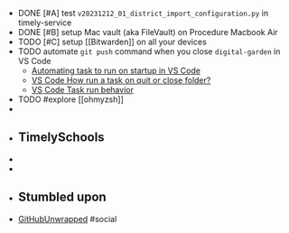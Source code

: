 - DONE [#A] test `v20231212_01_district_import_configuration.py` in timely-service
- DONE [#B] setup Mac vault (aka FileVault) on Procedure Macbook Air
- TODO [#C] setup [[Bitwarden]] on all your devices
- TODO automate `git push` command when you close `digital-garden` in VS Code
	- [Automating task to run on startup in VS Code](https://sdivakarrajesh.medium.com/automating-task-to-run-on-startup-in-vscode-fe30d7f99454)
	- [VS Code How run a task on quit or close folder?](https://stackoverflow.com/a/77058296/7753274)
	- [VS Code Task run behavior](https://code.visualstudio.com/docs/editor/tasks#_run-behavior)
- TODO #explore [[ohmyzsh]]
-
- ## TimelySchools
-
-
- ## Stumbled upon
- [GitHubUnwrapped](https://githubunwrapped.com/) #social
